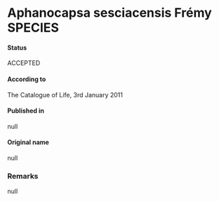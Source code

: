 # Aphanocapsa sesciacensis Frémy SPECIES

#### Status
ACCEPTED

#### According to
The Catalogue of Life, 3rd January 2011

#### Published in
null

#### Original name
null

### Remarks
null